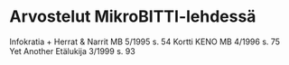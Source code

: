 # Arvostelut MikroBITTI-lehdessä

Infokratia + Herrat & Narrit MB 5/1995 s. 54
Kortti KENO MB 4/1996 s. 75
Yet Another Etälukija 3/1999 s. 93
